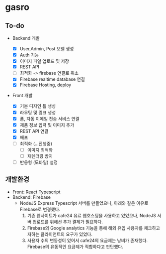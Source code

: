# gasro

## To-do

- Backend 개발

  - [x] User,Admin, Post 모델 생성
  - [x] Auth 기능
  - [x] 이미지 파일 업로드 및 저장
  - [x] REST API
  - [ ] 최적화 -> firebase 연결로 취소
  - [x] Firebase realtime database 연결
  - [x] Firebase Hosting, deploy

- Front 개발
  - [x] 기본 디자인 틀 생성
  - [x] 라우팅 및 링크 생성
  - [x] 폼, 자동 이메일 전송 서비스 연결
  - [x] 제품 정보 입력 및 이미지 추가
  - [x] REST API 연결
  - [x] 배포
  - [ ] 최적화 (...진행중)
    - [ ] 이미지 최적화
    - [ ] 재렌더링 방지
  - [ ] 반응형 (모바일) 설정

## 개발환경

- Front: React Typescript
- Backend: Firebase
  - NodeJS Express Typescript 서버를 만들었으나, 아래와 같은 이유로 Firebase로 변경했다.
    1. 기존 웹사이트가 cafe24 유료 웹호스팅을 사용하고 있었으나, NodeJS 서버 업로드를 위해선 추가 결제가 필요하다.
    2. Firebase의 Google analytics 기능을 통해 해외 유입 사용자를 체크하고자하는 클라이언트의 요구가 있었다.
    3. 사용자 수의 변동성이 있어서 cafe24의 요금제는 낭비가 존재했다. Firebase의 유동적인 요금제가 적합하다고 판단했다.
